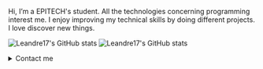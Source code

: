

Hi, I’m a EPITECH's student. All the technologies concerning programming interest me. I enjoy improving my technical skills by doing different projects. I love discover new things.

![Leandre17's GitHub stats](https://github-readme-stats.vercel.app/api?username=Leandre17&show_icons=true&theme=merko&locale=fr&include_all_commits=true&count_private=true) ![Leandre17's GitHub stats](http://github-readme-streak-stats.herokuapp.com?user=Leandre17&theme=merko&hide_border=true&locale=fr)

<details>
    <summary>Contact me</summary>
    :email: leandre.godet@epitech.eu
    :telephone_receiver: +33 06 89 95 42 69
</details>
